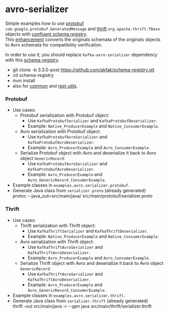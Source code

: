 # avro-serializer
Simple examples how to use [protobuf](https://developers.google.com/protocol-buffers/) `com.google.protobuf.GeneratedMessage` and [thrift](https://thrift.apache.org/) `org.apache.thrift.TBase` objects with [confluent schema registry](https://github.com/confluentinc/schema-registry).  
This [enhancement](https://github.com/akfak/schema-registry/tree/3.3.0-post) converts the originals schemata of the originals objects to Avro schemata for compatibility verification.  
   
In order to use it, you should replace `kafka-avro-serializer` dependency with this [schema-registry](https://github.com/akfak/schema-registry/tree/3.3.0-post).
* git clone -b 3.3.0-post https://github.com/akfak/schema-registry.git
* cd schema-registry
* mvn install
* also for [common](https://github.com/akfak/common/tree/3.3.0-post) and [rest-utils](https://github.com/akfak/rest-utils/tree/3.3.0-post). 

### Protobuf
* Use cases:
  * Protobuf serialization with Protobuf object:
    * Use `KafkaProtobufSerializer` and `KafkaProtobufDeserializer`.
    * Example: `Native_ProducerExample` and `Native_ConsumerExample`.
  * Avro serialization with Protobuf object:
    * Use `KafkaProtobufAvroSerializer` and `KafkaProtobufAvroDeserializer`.
    * Example: `Avro_ProducerExample` and `Avro_ConsumerExample`.
  * Serialize Protobuf object with Avro and deserialize it back to Avro object `GenericRecord`:
    * Use `KafkaProtobufAvroSerializer` and `KafkaProtobufAvroDeserializer`.
    * Example: `Avro_ProducerExample` and `Avro_GenericRecord_ConsumerExample`.
* Example classes in `examples.avro.serializer.protobuf`.
* Generate Java class from `serializer.proto` (already generated)  
protoc --java_out=src/main/java/ src/main/protobuf/serializer.proto

### Thrift
* Use cases:
  * Thrift serialization with Thrift object:
    * Use `KafkaThriftSerializer` and `KafkaThriftDeserializer`.
    * Example: `Native_ProducerExample` and `Native_ConsumerExample`.
  * Avro serialization with Thrift object:
    * Use `KafkaThriftAvroSerializer` and `KafkaThriftAvroDeserializer`.
    * Example: `Avro_ProducerExample` and `Avro_ConsumerExample`.
  * Serialize Thrift object with Avro and deserialize it back to Avro object `GenericRecord`:
    * Use `KafkaThriftAvroSerializer` and `KafkaThriftAvroDeserializer`.
    * Example: `Avro_ProducerExample` and `Avro_GenericRecord_ConsumerExample`.
* Example classes in `examples.avro.serializer.thrift`.
* Generate Java class from `serializer.thrift` (already generated)  
thrift -out src/main/java -r --gen java src/main/thrift/serializer.thrift